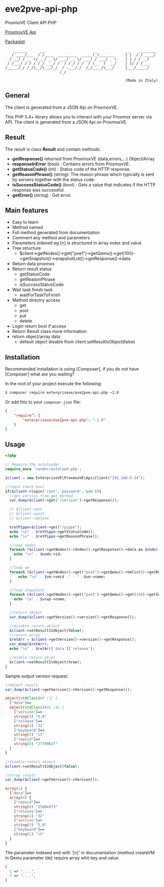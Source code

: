 # eve2pve-api-php

ProxmoVE Client API PHP

[ProxmoxVE Api](https://pve.proxmox.com/pve-docs/api-viewer/)

[Packagist](https://packagist.org/packages/enterpriseve/eve2pve-api-php)

```text
    ______      __                       _              _    ________
   / ____/___  / /____  _________  _____(_)_______     | |  / / ____/
  / __/ / __ \/ __/ _ \/ ___/ __ \/ ___/ / ___/ _ \    | | / / __/
 / /___/ / / / /_/  __/ /  / /_/ / /  / (__  )  __/    | |/ / /___
/_____/_/ /_/\__/\___/_/  / .___/_/  /_/____/\___/     |___/_____/
                         /_/

                                                       (Made in Italy)
```

## General

The client is generated from a JSON Api on ProxmoxVE.

This PHP 5.4+ library allows you to interact with your Proxmox server via API.
The client is generated from a JSON Api on ProxmoxVE.

## Result

The result is class **Result** and contain methods:

* **getResponse()** returned from ProxmoxVE (data,errors,...) Object/Array
* **responseInError** (bool) : Contains errors from ProxmoxVE.
* **getStatusCode()** (int) : Status code of the HTTP response.
* **getReasonPhrase()** (string): The reason phrase which typically is sent by servers together with the status code.
* **isSuccessStatusCode()** (bool) : Gets a value that indicates if the HTTP response was successful.
* **getError()** (string) : Get error.

## Main features

* Easy to learn
* Method named
* Full method generated from documentation
* Comment any method and parameters
* Parameters indexed eg [n] is structured in array index and value
* Tree structure
  * $client->getNodes()->get("pve1")->getQemu()->get(100)->getSnapshot()->snapshotList()->getResponse()->data
* Return data proxmox
* Return result status
  * getStatusCode
  * getReasonPhrase
  * isSuccessStatusCode
* Wait task finish task
  * waitForTaskToFinish
* Method directry access
  * get
  * post
  * put
  * delete
* Login return bool if access
* Return Result class more information
* return object/array data
  * default object disable from client.setResultIsObject(false)

## Installation

Recommended installation is using [Composer], if you do not have [Composer] what are you waiting?

In the root of your project execute the following:

```sh
$ composer require enterpriseve/eve2pve-api-php ~1.0
```

Or add this to your `composer.json` file:

```json
{
    "require": {
        "enterpriseve/eve2pve-api-php": "~1.0"
    }
}
```

## Usage

```php
<?php

// Require the autoloader
require_once 'vendor/autoload.php';

$client = new EnterpriseVE\ProxmoxVE\Api\Client("192.168.0.24");

//login check bool
if($client->login('root','password','pam')){
  //get version from get method
  var_dump($client->get('/version')->getResponse());

  // $client->put
  // $client->post
  // $client->delete

  $retPippo=$client->get("/pippo");
  echo "\n" . $retPippo->getStatusCode();
  echo "\n" . $retPippo->getReasonPhrase();

  //loop nodes
  foreach ($client->getNodes()->Index()->getResponse()->data as $node) {
    echo "\n" . $node->id;
  }

  //loop vm
  foreach ($client->getNodes()->get("pve1")->getQemu()->Vmlist()->getResponse()->data as $vm) {
      echo "\n" . $vm->vmid ." - " .$vm->name;
  }

  //loop snapshots
  foreach ($client->getNodes()->get("pve1")->getQemu()->get(100)->getSnapshot()->snapshotList()->getResponse()->data as $snap) {
    echo "\n" . $snap->name;
  }

  //return object
  var_dump($client->getVersion()->version()->getResponse());

  //disable return object
  $client->setResultIsObject(false);
  //return array
  $retArr = $client->getVersion()->version()->getResponse();
  var_dump($retArr);
  echo "\n" . $retArr['data']['release'];

  //eneble return objet
  $client->setResultIsObject(true);
}

```

Sample output version request:

```php
//object result
var_dump($client->getVersion()->Version()->getResponse());

object(stdClass)#9 (1) {
  ["data"]=>
  object(stdClass)#32 (4) {
    ["version"]=>
    string(3) "5.0"
    ["release"]=>
    string(2) "31"
    ["keyboard"]=>
    string(2) "it"
    ["repoid"]=>
    string(8) "27769b1f"
  }
}

//disable return object
$client->setResultIsObject(false);

//array result
var_dump($client->getVersion()->Version());

array(1) {
  ["data"]=>
  array(4) {
    ["repoid"]=>
    string(8) "2560e073"
    ["release"]=>
    string(2) "32"
    ["version"]=>
    string(3) "5.0"
    ["keyboard"]=>
    string(2) "it"
  }
}
```

The parameter indexed end with '[n]' in documentation (method createVM in Qemu parameter ide) require array whit key and value

```php
[
  1 => "....",
  3 => "....",
]
```
